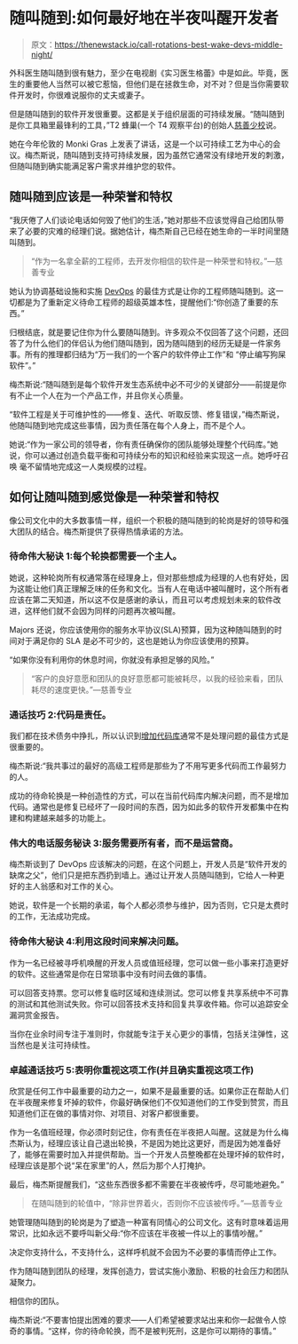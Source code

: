 # 随叫随到:如何最好地在半夜叫醒开发者

> 原文：<https://thenewstack.io/call-rotations-best-wake-devs-middle-night/>

外科医生随叫随到很有魅力，至少在电视剧《实习医生格蕾》中是如此。毕竟，医生的重要他人当然可以被它惹恼，但他们是在拯救生命，对不对？但是当你需要软件开发时，你很难说服你的丈夫或妻子。

但是随叫随到的软件开发很重要。这都是关于组织层面的可持续发展。“随叫随到是你工具箱里最锋利的工具，”T2 蜂巢(一个 T4 观察平台)的创始人[慈善少校](https://twitter.com/mipsytipsy)说。

她在今年伦敦的 Monki Gras 上发表了讲话，这是一个以可持续工艺为中心的会议。梅杰斯说，随叫随到支持可持续发展，因为虽然它通常没有绿地开发的刺激，但随叫随到确实能满足客户需求并维护您的软件。

## 随叫随到应该是一种荣誉和特权

“我厌倦了人们谈论电话如何毁了他们的生活，”她对那些不应该觉得自己给团队带来了必要的灾难的经理们说。据她估计，梅杰斯自己已经在她生命的一半时间里随叫随到。

> “作为一名拿全薪的工程师，去开发你相信的软件是一种荣誉和特权。”—慈善专业

她认为协调基础设施和实施 [DevOps](/category/devops/) 的最佳方式是让你的工程师随叫随到。这一切都是为了重新定义待命工程师的超级英雄本性，提醒他们:“你创造了重要的东西。”

归根结底，就是要记住你为什么要随叫随到。许多观众不仅回答了这个问题，还回答了为什么他们的伴侣认为他们随叫随到，因为随叫随到的经历无疑是一件家务事。所有的推理都归结为“万一我们的一个客户的软件停止工作”和 “停止编写狗屎软件”。”

梅杰斯说:“随叫随到是每个软件开发生态系统中必不可少的关键部分——前提是你有不止一个人在为一个产品工作，并且你关心质量。

“软件工程是关于可维护性的——修复、迭代、听取反馈、修复错误，”梅杰斯说，他随叫随到地完成这些事情，因为责任落在每个人身上，而不是个人。

她说:“作为一家公司的领导者，你有责任确保你的团队能够处理整个代码库。”她说，你可以通过创造负载平衡和可持续分布的知识和经验来实现这一点。她呼吁召唤 毫不留情地完成这一人类规模的过程。

## 如何让随叫随到感觉像是一种荣誉和特权

像公司文化中的大多数事情一样，组织一个积极的随叫随到的轮岗是好的领导和强大团队的结合。梅杰斯提供了获得热情承诺的方法。

### 待命伟大秘诀 1:每个轮换都需要一个主人。

她说，这种轮岗所有权通常落在经理身上，但对那些想成为经理的人也有好处，因为这能让他们真正理解乏味的任务和文化。当有人在电话中被叫醒时，这个所有者应该在第二天知道，所以这不仅是感谢的承认，而且可以考虑规划未来的软件改进，这样他们就不会因为同样的问题再次被叫醒。

Majors 还说，你应该使用你的服务水平协议(SLA)预算，因为这种随叫随到的时间对于满足你的 SLA 是必不可少的，这也是她认为你应该使用的预算。

“如果你没有利用你的休息时间，你就没有承担足够的风险。”

> “客户的良好意愿和团队的良好意愿都可能被耗尽，以我的经验来看，团队耗尽的速度更快。”—慈善专业

### 通话技巧 2:代码是责任。

我们都在技术债务中挣扎，所以认识到[增加代码库](http://wiki.c2.com/?SoftwareAsLiability)通常不是处理问题的最佳方式是很重要的。

梅杰斯说:“我共事过的最好的高级工程师是那些为了不用写更多代码而工作最努力的人。

成功的待命轮换是一种创造性的方式，可以在当前代码库内解决问题，而不是增加代码。通常也是修复已经坏了一段时间的东西，因为如此多的软件开发都集中在构建和构建越来越多的功能上。

### 伟大的电话服务秘诀 3:服务需要所有者，而不是运营商。

梅杰斯谈到了 DevOps 应该解决的问题，在这个问题上，开发人员是“软件开发的缺席之父”，他们只是把东西扔到墙上。通过让开发人员随叫随到，它给人一种更好的主人翁感和对工作的关心。

她说，软件是一个长期的承诺，每个人都必须参与维护，因为否则，它只是太费时的工作，无法成功完成。

### 待命伟大秘诀 4:利用这段时间来解决问题。

作为一名已经被寻呼机唤醒的开发人员或值班经理，您可以做一些小事来打造更好的软件。这些通常是你在日常琐事中没有时间去做的事情。

可以回答支持票。您可以修复临时区域和连续测试。您可以修复共享系统中不可靠的测试和其他测试失败。你可以回答技术支持和回复共享收件箱。你可以追踪安全漏洞赏金报告。

当你在业余时间专注于准则时，你就能专注于关心更少的事情，包括关注弹性，这当然也是关注可持续性。

### 卓越通话技巧 5:表明你重视这项工作(并且确实重视这项工作)

欣赏是任何工作中最重要的动力之一，如果不是最重要的话。如果你正在帮助人们在半夜醒来修复坏掉的软件，你最好确保他们不仅知道他们的工作受到赞赏，而且知道他们正在做的事情对你、对项目、对客户都很重要。

作为一名值班经理，你必须时刻记住，你有责任在半夜把人叫醒。这就是为什么梅杰斯认为，经理应该让自己退出轮换，不是因为她比这更好，而是因为她准备好了，能够在需要时加入并提供帮助。当一个开发人员整晚都在处理坏掉的软件时，经理应该是那个说“呆在家里”的人，然后为那个人打掩护。

最后，梅杰斯提醒我们，“这些东西很多都不需要在半夜被传呼，尽可能地避免。”

> 在随叫随到的轮值中，“除非世界着火，否则你不应该被传呼。”—慈善专业

她管理随叫随到的轮岗是为了塑造一种富有同情心的公司文化。这有时意味着运用常识，比如永远不要呼叫新父母:“你不应该在半夜被一件以上的事情吵醒。”

决定你支持什么，不支持什么，这样呼机就不会因为不必要的事情而停止工作。

作为随叫随到团队的经理，发挥创造力，尝试实施小激励、积极的社会压力和团队凝聚力。

相信你的团队。

梅杰斯说:“不要害怕提出困难的要求——人们希望被要求站出来和你一起做令人惊奇的事情。“这样，你的待命轮换，而不是被判死刑，这是你可以期待的事情。”

<svg xmlns:xlink="http://www.w3.org/1999/xlink" viewBox="0 0 68 31" version="1.1"><title>Group</title> <desc>Created with Sketch.</desc></svg>